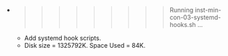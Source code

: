 * >>>>>>>>> Running inst-min-con-03-systemd-hooks.sh ...
  * Add systemd hook scripts.
  * Disk size = 1325792K. Space Used = 84K.
